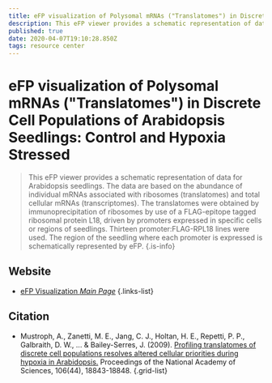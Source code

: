 ```yaml
---
title: eFP visualization of Polysomal mRNAs ("Translatomes") in Discrete Cell Populations of Arabidopsis Seedlings: Control and Hypoxia Stressed
description: This eFP viewer provides a schematic representation of data for Arabidopsis seedlings.
published: true
date: 2020-04-07T19:10:28.850Z
tags: resource center
---
```


# eFP visualization of Polysomal mRNAs ("Translatomes") in Discrete Cell Populations of Arabidopsis Seedlings: Control and Hypoxia Stressed

> This eFP viewer provides a schematic representation of data for Arabidopsis seedlings. The data are based on the abundance of individual mRNAs associated with ribosomes (translatomes) and total cellular mRNAs (transcriptomes). The translatomes were obtained by immunoprecipitation of ribosomes by use of a FLAG-epitope tagged ribosomal protein L18, driven by promoters expressed in specific cells or regions of seedlings. Thirteen promoter:FLAG-RPL18 lines were used. The region of the seedling where each promoter is expressed is schematically represented by eFP.
{.is-info}

## Website

- [eFP Visualization *Main Page*](http://efp.ucr.edu/)
{.links-list}

## Citation

- Mustroph, A., Zanetti, M. E., Jang, C. J., Holtan, H. E., Repetti, P. P., Galbraith, D. W., ... & Bailey-Serres, J. (2009). [Profiling translatomes of discrete cell populations resolves altered cellular priorities during hypoxia in Arabidopsis.](https://www.pnas.org/content/106/44/18843.abstract) Proceedings of the National Academy of Sciences, 106(44), 18843-18848.
{.grid-list}
